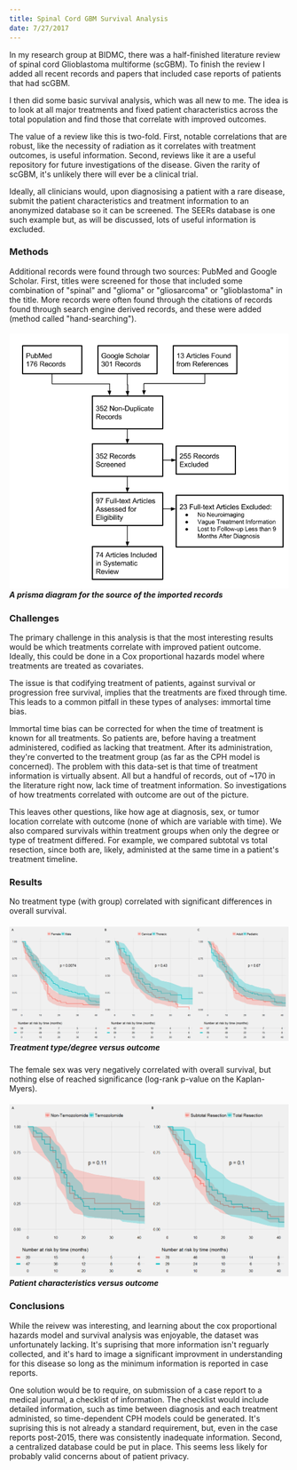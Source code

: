 ```yaml
---
title: Spinal Cord GBM Survival Analysis
date: 7/27/2017
---
```

In my research group at BIDMC, there was a half-finished literature review of spinal cord Glioblastoma multiforme (scGBM).
To finish the review I added all recent records and papers that included case reports of patients that had
scGBM.

I then did some basic survival analysis, which was all new to me. The idea is to look at all major treatments and fixed patient
characteristics across the total population and find those that correlate with improved outcomes.

The value of a review like this is two-fold. First, notable correlations that are robust, like the necessity of radiation
as it correlates with treatment outcomes, is useful information. Second, reviews like it are a useful repository for
future investigations of the disease. Given the rarity of scGBM, it's unlikely there will ever be a clinical trial.

Ideally, all clinicians would, upon diagnosising a patient with a rare disease, submit the patient characteristics and
treatment information to an anonymized database so it can be screened. The SEERs database is one such example but,
as will be discussed, lots of useful information is excluded.

### Methods
Additional records were found through two sources: PubMed and Google Scholar. First, titles were screened for those that
included some combination of "spinal" and "glioma" or "gliosarcoma" or "glioblastoma" in the title. More records were often found
through the citations of records found through search engine derived records, and these were added (method called "hand-searching").

##### ![Prisma diagram](1.png "prisma diagram") A prisma diagram for the source of the imported records

### Challenges
The primary challenge in this analysis is that the most interesting results would be which treatments correlate with
improved patient outcome. Ideally, this could be done in a Cox proportional hazards model where treatments are treated as
covariates.

The issue is that codifying treatment of patients, against survival or progression free survival, implies
that the treatments are fixed through time. This leads to a common pitfall in these types of analyses: immortal time bias.

Immortal time bias can be corrected for when the time of treatment is known for all treatments. So patients are, before
having a treatment administered, codified as lacking that treatment. After its administration, they're converted to the 
treatment group (as far as the CPH model is concerned). The problem with this data-set is that time of treatment information
is virtually absent. All but a handful of records, out of ~170 in the literature right now, lack time of treatment information.
So investigations of how treatments correlated with outcome are out of the picture.

This leaves other questions, like how age at diagnosis, sex, or tumor location correlate with outcome (none of which are variable with time).
We also compared survivals within treatment groups when only the degree or type of treatment differed. For example, we compared
subtotal vs total resection, since both are, likely, administed at the same time in a patient's treatment timeline.

### Results
No treatment type (with group) correlated with significant differences in overall survival.

##### ![Treatment vs outcome](2.png "Treatment vs outcome") Treatment type/degree versus outcome

The female sex was very negatively correlated with overall survival, but nothing else of reached significance (log-rank p-value on the Kaplan-Myers).

##### ![characteristics vs outcome](3.png "Characteristics vs outcome") Patient characteristics versus outcome


### Conclusions
While the reivew was interesting, and learning about the cox proportional hazards model and survival analysis was enjoyable, the dataset was
unfortunately lacking. It's suprising that more information isn't reguarly collected, and it's hard to image a significant
improvment in understanding for this disease so long as the minimum information is reported in case reports.

One solution would be to require, on submission of a case report to a medical journal, a checklist of information. The checklist
would include detailed information, such as time between diagnosis and each treatment administed, so time-dependent CPH models could be generated.
It's suprising this is not already a standard requirement, but, even in the case reports post-2015, there was consistently inadequate information.
Second, a centralized database could be put in place. This seems less likely for probably valid concerns about of patient privacy.
